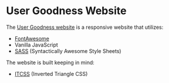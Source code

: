 # User Goodness Website

The [User Goodness website](http://www.usergoodness.com) is a responsive website that utilizes:

* [FontAwesome](http://fontawesome.io/)
* Vanilla JavaScript
* [SASS](http://sass-lang.com/) (Syntactically Awesome Style Sheets)

The website is built keeping in mind:

* [ITCSS](https://www.xfive.co/blog/itcss-scalable-maintainable-css-architecture/) (Inverted Triangle CSS)
